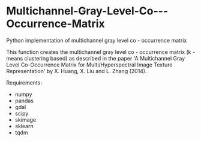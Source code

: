 # Multichannel-Gray-Level-Co---Occurrence-Matrix
Python implementation of multichannel gray level co - occurrence matrix

This function creates the multichannel gray level co - occurrence matrix (k - means clustering based) as described in the paper
'A Multichannel Gray Level Co-Occurrence Matrix for Multi/Hyperspectral Image Texture Representation' by X. Huang, 
X. Liu and L. Zhang (2014). 

Requirements:
- numpy
- pandas
- gdal
- scipy
- skimage
- sklearn
- tqdm
